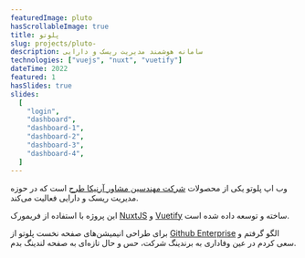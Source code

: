 ```yaml
---
featuredImage: pluto
hasScrollableImage: true
title: پلوتو
slug: projects/pluto-
description: سامانه هوشمند مدیریت ریسک و دارایی
technologies: ["vuejs", "nuxt", "vuetify"]
dateTime: 2022
featured: 1
hasSlides: true
slides:
  [
    "login",
    "dashboard",
    "dashboard-1",
    "dashboard-2",
    "dashboard-3",
    "dashboard-4",
  ]
---
```


وب اپ پلوتو یکی از محصولات [شرکت مهندسین مشاور آرنیکا طرح](https://arnika.ai) است که در حوزه مدیریت ریسک و دارایی فعالیت
می‌کند.

این پروژه با استفاده از فریمورک [NuxtJS](https://nuxtjs.org) و [Vuetify](https://vuetifyjs.com) ساخته و توسعه داده شده
است.

برای طراحی انیمیشن‌های صفحه نخست پلوتو از [Github Enterprise](https://github.com/enterprise) الگو گرفتم و سعی کردم در
عین وفاداری به برندینگ شرکت، حس و حال تازه‌ای به صفحه لندینگ بدم.
